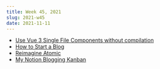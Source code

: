 ```yaml
---
title: Week 45, 2021
slug: 2021-w45
date: 2021-11-11
---
```


- [Use Vue 3 Single File Components without compilation](https://medium.com/@marcel.leusch/use-vue-3-single-file-components-without-compilation-ac2ccb5f15c2)
- [How to Start a Blog](https://www.freecodecamp.org/news/how-to-start-a-blog-book/)
- [Reimagine Atomic](https://antfu.me/posts/reimagine-atomic-css)
- [My Notion Blogging Kanban](https://daverupert.com/2021/09/my-notion-blogging-kanban/)